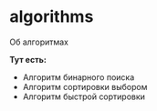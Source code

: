 # algorithms
Об алгоритмах

**Тут есть:** 
* Алгоритм бинарного поиска
* Алгоритм сортировки выбором
* Алгоритм быстрой сортировки

